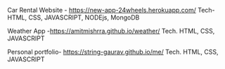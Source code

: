 
Car Rental Website - https://new-app-24wheels.herokuapp.com/
Tech- HTML, CSS, JAVASCRIPT, NODEjs, MongoDB


Weather App -https://amitmishrra.github.io/weather/ 
Tech. HTML, CSS, JAVASCRIPT 


Personal portfolio- https://string-gaurav.github.io/me/
Tech. HTML, CSS, JAVASCRIPT
